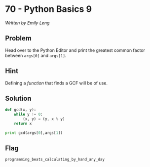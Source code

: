 # 70 - Python Basics 9 

*Written by Emily Leng*

## Problem

Head over to the Python Editor and print the greatest common factor between `args[0]` and `args[1]`.

## Hint

Defining a *function* that finds a GCF will be of use.

## Solution

```python
def gcd(x, y):
    while y != 0:
        (x, y) = (y, x % y)
    return x
  
print gcd(args[0],args[1])
```

## Flag

`programming_beats_calculating_by_hand_any_day`
